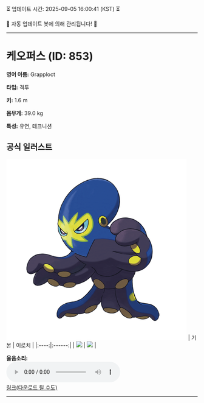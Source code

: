 
⏳ 업데이트 시간: 2025-09-05 16:00:41 (KST) ⏳

🤖 자동 업데이트 봇에 의해 관리됩니다! 🤖

---

# 케오퍼스 (ID: 853)
**영어 이름:** Grapploct

**타입:** 격투

**키:** 1.6 m

**몸무게:** 39.0 kg

**특성:** 유연, 테크니션

## 공식 일러스트
![](https://raw.githubusercontent.com/PokeAPI/sprites/master/sprites/pokemon/other/official-artwork/853.png)
| 기본 | 이로치 |
|:----:|:------:|
| <img src="http://play.pokemonshowdown.com/sprites/ani/grapploct.gif" width="200"> | <img src="http://play.pokemonshowdown.com/sprites/ani-shiny/grapploct.gif" width="200"> |

**울음소리:**<br><audio controls src="https://raw.githubusercontent.com/PokeAPI/cries/main/cries/pokemon/latest/853.ogg"></audio><br> [링크(다운로드 될 수도)](https://raw.githubusercontent.com/PokeAPI/cries/main/cries/pokemon/latest/853.ogg)


---
